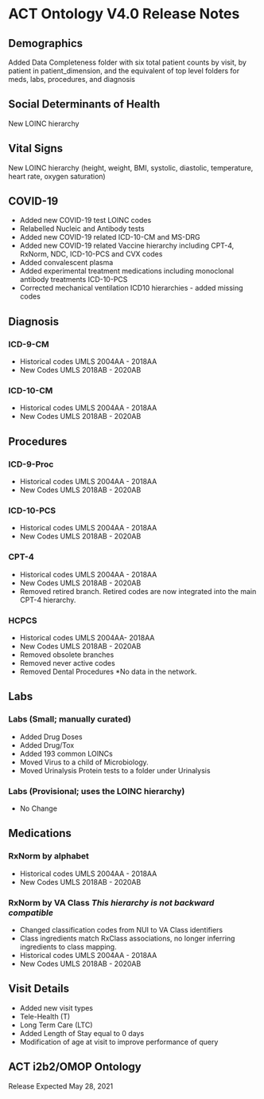 # ACT Ontology V4.0 Release Notes

## Demographics
Added Data Completeness folder with six total patient counts by visit, by patient in patient_dimension, and the equivalent of top level folders for meds, labs, procedures, and diagnosis

## Social Determinants of Health
New LOINC hierarchy

## Vital Signs
New LOINC hierarchy (height, weight, BMI, systolic, diastolic, temperature, heart rate, oxygen saturation)

## COVID-19
- Added new COVID-19 test LOINC codes
- Relabelled Nucleic and Antibody tests
- Added new COVID-19 related ICD-10-CM and MS-DRG
- Added new COVID-19 related Vaccine hierarchy including CPT-4, RxNorm, NDC, ICD-10-PCS and CVX codes
- Added convalescent plasma
- Added experimental treatment medications including monoclonal antibody treatments ICD-10-PCS
- Corrected mechanical ventilation ICD10 hierarchies - added missing codes

## Diagnosis 
### ICD-9-CM
- Historical codes UMLS 2004AA - 2018AA
- New Codes UMLS 2018AB - 2020AB
### ICD-10-CM
- Historical codes UMLS 2004AA - 2018AA
- New Codes UMLS 2018AB - 2020AB

## Procedures
### ICD-9-Proc
- Historical codes UMLS 2004AA - 2018AA
- New Codes UMLS 2018AB - 2020AB
### ICD-10-PCS
- Historical codes UMLS 2004AA - 2018AA
- New Codes UMLS 2018AB - 2020AB
### CPT-4
- Historical codes UMLS 2004AA - 2018AA
- New Codes UMLS 2018AB - 2020AB
- Removed retired branch. Retired codes are now integrated into the main CPT-4 hierarchy.
### HCPCS
- Historical codes UMLS 2004AA- 2018AA
- New Codes UMLS 2018AB - 2020AB
- Removed obsolete branches
- Removed never active codes
- Removed Dental Procedures *No data in the network.

## Labs
### Labs (Small; manually curated)
- Added Drug Doses
- Added Drug/Tox
- Added 193 common LOINCs
- Moved Virus to a child of Microbiology.
- Moved Urinalysis Protein tests to a folder under Urinalysis
### Labs (Provisional; uses the LOINC hierarchy)
- No Change

## Medications
### RxNorm by alphabet
- Historical codes UMLS 2004AA - 2018AA
- New Codes UMLS 2018AB - 2020AB
### RxNorm by VA Class *This hierarchy is not backward compatible*
- Changed classification codes from NUI to VA Class identifiers
- Class ingredients match RxClass associations, no longer inferring ingredients to class mapping.
- Historical codes UMLS 2004AA - 2018AA
- New Codes UMLS 2018AB - 2020AB

## Visit Details
- Added new visit types
- Tele-Health (T)
- Long Term Care (LTC)
- Added Length of Stay equal to 0 days
- Modification of age at visit to improve performance of query




## ACT i2b2/OMOP Ontology
Release Expected May 28, 2021
